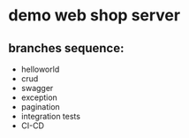 # demo web shop server

## branches sequence:
- helloworld
- crud
- swagger
- exception
- pagination
- integration tests
- CI-CD